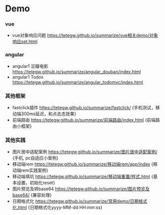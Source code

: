 # Demo
### vue

- vue对象响应问题 https://tetegw.github.io/summarize/vue相关demo/对象响应set.html



### angular

- angular1 豆瓣电影 https://tetegw.github.io/summarize/angular_douban/index.html
- angular1 Todos https://tetegw.github.io/summarize/angular_todomvc/index.html



### 其他框架

- fastclick插件  https://tetegw.github.io/summarize/fastclick/   {手机测试，移动端300ms延迟，和点击态效果}
- 前端路由  https://tetegw.github.io/summarize/前端路由/index.html {前端路由小框架}



### 其他实践

- 图片居中适配案例 https://tetegw.github.io/summarize/图片居中适配案例/ {手机, pc自适应小案例}
- 移动端rem https://tetegw.github.io/summarize/移动端rem/app/index {移动端rem实践案例}
- 移动端填坑 https://tetegw.github.io/summarize/移动端重置/样式.html {基本设置，初始化reset}
- 图片预览及转base64 https://tetegw.github.io/summarize/图片预览及base64/  {兼容处理}
- 日期格式化 https://tetegw.github.io/summarize/常用demo/日期格式化.html   {日期格式化yyyy-MM-dd HH:mm:ss}
